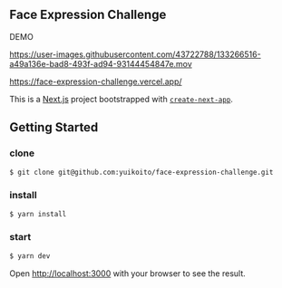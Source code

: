 ## Face Expression Challenge

DEMO

https://user-images.githubusercontent.com/43722788/133266516-a49a136e-bad8-493f-ad94-93144454847e.mov

https://face-expression-challenge.vercel.app/

This is a [Next.js](https://nextjs.org/) project bootstrapped with [`create-next-app`](https://github.com/vercel/next.js/tree/canary/packages/create-next-app).

## Getting Started

### clone

```bash
$ git clone git@github.com:yuikoito/face-expression-challenge.git
```

### install

```bash
$ yarn install
```

### start

```bash
$ yarn dev
```

Open [http://localhost:3000](http://localhost:3000) with your browser to see the result.
